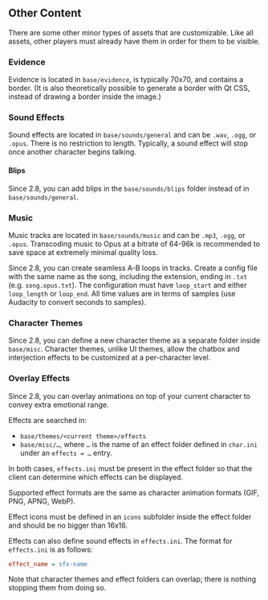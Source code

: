 ## Other Content

There are some other minor types of assets that are customizable. Like all assets, other players must already have them in order for them to be visible.

### Evidence

Evidence is located in `base/evidence`, is typically 70x70, and contains a border. (It is also theoretically possible to generate a border with Qt CSS, instead of drawing a border inside the image.)

### Sound Effects

Sound effects are located in `base/sounds/general` and can be `.wav`, `.ogg`, or `.opus`. There is no restriction to length. Typically, a sound effect will stop once another character begins talking.

#### Blips

Since 2.8, you can add blips in the `base/sounds/blips` folder instead of in `base/sounds/general`.

### Music

Music tracks are located in `base/sounds/music` and can be `.mp3`, `.ogg`, or `.opus`. Transcoding music to Opus at a bitrate of 64-96k is recommended to save space at extremely minimal quality loss.

Since 2.8, you can create seamless A-B loops in tracks. Create a config file with the same name as the song, including the extension, ending in `.txt` (e.g. `song.opus.txt`). The configuration must have `loop_start` and either `loop_length` or `loop_end`. All time values are in terms of samples (use Audacity to convert seconds to samples).

### Character Themes

Since 2.8, you can define a new character theme as a separate folder inside `base/misc`. Character themes, unlike UI themes, allow the chatbox and interjection effects to be customized at a per-character level.

### Overlay Effects

Since 2.8, you can overlay animations on top of your current character to convey extra emotional range.

Effects are searched in:

- `base/themes/<current theme>/effects`
- `base/misc/…`, where `…` is the name of an effect folder defined in `char.ini` under an `effects = …` entry.

In both cases, `effects.ini` must be present in the effect folder so that the client can determine which effects can be displayed.

Supported effect formats are the same as character animation formats (GIF, PNG, APNG, WebP).

Effect icons must be defined in an `icons` subfolder inside the effect folder and should be no bigger than 16x16.

Effects can also define sound effects in `effects.ini`. The format for `effects.ini` is as follows:

```ini
effect_name = sfx-name
```

Note that character themes and effect folders can overlap; there is nothing stopping them from doing so.
<!--stackedit_data:
eyJoaXN0b3J5IjpbLTk5NDAwNzk3OV19
-->